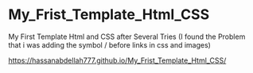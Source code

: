 # My_Frist_Template_Html_CSS
My First Template Html and CSS after Several Tries (I found the Problem that i was adding the symbol / before links in css and images)

https://hassanabdellah777.github.io/My_Frist_Template_Html_CSS/
